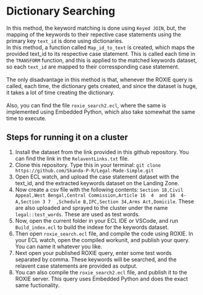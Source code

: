 # Dictionary Searching

In this method, the keyword matching is done using ```Keyed JOIN```, but, the mapping of the keywords to their repective case statements using the primary key ```text_id``` is done using dictionaries.<br>
In this method, a function called ```Map_id_to_text``` is created, which maps the provided text_id to its respective case statement. This is called each time in the ```TRANSFORM``` function, and this is applied to the matched keywords dataset, so each ```text_id``` are mapped to their corressponding case statement.<br><br>
The only disadvantage in this method is that, whenever the ROXIE query is called, each time, the dictionary gets created, and since the dataset is huge, it takes a lot of time creating the dictionary.<br><br>
Also, you can find the file ```roxie_search2.ecl```, where the same is implemented using Embedded Python, which also take somewhat the same time to execute.

## Steps for running it on a cluster

1. Install the dataset from the link provided in this github repository. You can find the link in the ```RelaventLinks.txt``` file.
2. Clone this repository. Type this in your terminal: ```git clone https://github.com/Skanda-P-R/Legal-Made-Simple.git```
3. Open ECL watch, and upload the case statement dataset with the text_id, and the extracted keywords dataset on the Landing Zone.
4. Now create a csv file with the following contents: ```Section 18,Civil Appeal,West Bengal,Central Commission,Article 16  4  and 16  4-A,Section 3 7  ,Schedule B,IPC,Section 34,Arms Act,Domicile```. These are also uploaded and sprayed to the cluster under the name ```legal::test_words```. These are used as test words.
5. Now, open the current folder in your ECL IDE or VSCode, and run ```Build_index.ecl``` to build the indexe for the keywords dataset.
6. Then open ```roxie_search.ecl``` file, and compile the code using ROXIE. In your ECL watch, open the compiled workunit, and publish your query. You can name it whatever you like.
7. Next open your published ROXIE query, enter some test words separated by comma. These keywords will be searched, and the relavent case statements are provided as output.
8. You can also compile the ```roxie_search2.ecl``` file, and publish it to the ROXIE server. This query uses Embedded Python and does the exact same fuctionality.
